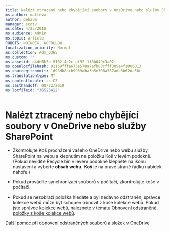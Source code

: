 ```yaml
---
title: Nalézt ztracený nebo chybějící soubory v OneDrive nebo služby SharePoint
ms.author: matteva
author: pebaum
manager: scotv
ms.date: 4/25/2018
ms.audience: Admin
ms.topic: article
ROBOTS: NOINDEX, NOFOLLOW
localization_priority: Normal
ms.collection: Adm_O365
ms.custom: ''
ms.assetid: d4de6b5e-5102-4e2c-af92-1f8b049c3a02
ms.openlocfilehash: 911b8fffa673e578a7afb83cfff305e4f1806013
ms.sourcegitcommit: 1d98db8acb9959aba3b5e308a567ade6b62da56c
ms.translationtype: MT
ms.contentlocale: cs-CZ
ms.lasthandoff: 08/22/2019
ms.locfileid: "36525412"
---
```

# <a name="find-lost-or-missing-files-in-onedrive-or-sharepoint"></a>Nalézt ztracený nebo chybějící soubory v OneDrive nebo služby SharePoint

- Zkontrolujte Koš procházení vašeho OneDrive nebo webu služby SharePoint na webu a klepnutím na položku Koš v levém podokně. (Pokud nevidíte Recycle bin v levém podokně klepněte na ikonu nastavení a vyberte **obsah webu**. **Koš** je na pravé straně řádku nabídek nahoře.) 
    
- Pokud provádíte synchronizaci souborů v počítači, zkontrolujte koše v počítači. 
    
- Pokud se nezobrazí položka hledáte a byl nedávno odstraněn, správce kolekce webů může být schopen obnovit z koše kolekce webů. Pokud jste správce kolekce webů, naleznete v tématu [Obnovení odstraněné položky z koše kolekce webů](https://go.microsoft.com/fwlink/?linkid=866439).
    
[Další pomoc při obnovení odstraněných souborů a složek v OneDrive](https://go.microsoft.com/fwlink/?linkid=872872)
  

